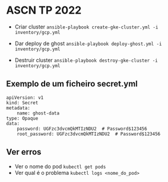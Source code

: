 # ASCN TP 2022

- Criar cluster
`ansible-playbook create-gke-cluster.yml -i inventory/gcp.yml`

- Dar deploy de ghost 
`ansible-playbook deploy-ghost.yml -i inventory/gcp.yml`

- Destruir cluster
`ansible-playbook destroy-gke-cluster -i inventory/gcp.yml`



## Exemplo de um ficheiro secret.yml
```
apiVersion: v1
kind: Secret
metadata:
	name: ghost-data
type: Opaque
data:
	password: UGFzc3dvcmQkMTIzNDU2  # Password$123456
	root_password: UGFzc3dvcmQkMTIzNDU2  # Password$123456
```

## Ver erros
- Ver o nome do pod
`kubectl get pods`
- Ver qual é o problema
`kubectl logs <nome_do_pod>`

